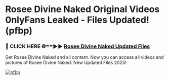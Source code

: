# Rosee Divine Naked Original Videos 0nlyFans Leaked - Files Updated! (pfbp)

<h3>🔴 CLICK HERE 🌐==►► <a href="https://tinyurl.com/up5wt9bj" rel="nofollow">Rosee Divine Naked Updated Files</a></h3>

Get Rosee Divine Naked and all content. Now you can access all videos and pictures of Rosee Divine Naked. New Updated Files 2025!

[![pfbp](https://i.imgur.com/ABiUzMV.gif)](https://tinyurl.com/up5wt9bj)

